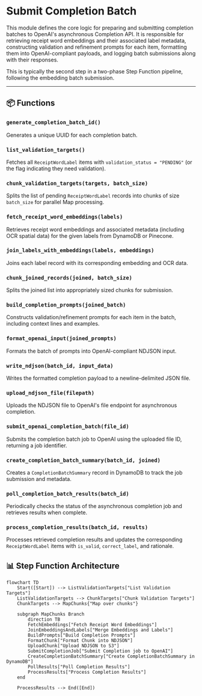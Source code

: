 # Submit Completion Batch

This module defines the core logic for preparing and submitting completion batches to OpenAI's asynchronous Completion API. It is responsible for retrieving receipt word embeddings and their associated label metadata, constructing validation and refinement prompts for each item, formatting them into OpenAI-compliant payloads, and logging batch submissions along with their responses.

This is typically the second step in a two-phase Step Function pipeline, following the embedding batch submission.

---

## 📦 Functions

### `generate_completion_batch_id()`

Generates a unique UUID for each completion batch.

### `list_validation_targets()`

Fetches all `ReceiptWordLabel` items with `validation_status = "PENDING"` (or the flag indicating they need validation).

### `chunk_validation_targets(targets, batch_size)`

Splits the list of pending `ReceiptWordLabel` records into chunks of size `batch_size` for parallel Map processing.

### `fetch_receipt_word_embeddings(labels)`

Retrieves receipt word embeddings and associated metadata (including OCR spatial data) for the given labels from DynamoDB or Pinecone.

### `join_labels_with_embeddings(labels, embeddings)`

Joins each label record with its corresponding embedding and OCR data.

### `chunk_joined_records(joined, batch_size)`

Splits the joined list into appropriately sized chunks for submission.

### `build_completion_prompts(joined_batch)`

Constructs validation/refinement prompts for each item in the batch, including context lines and examples.

### `format_openai_input(joined_prompts)`

Formats the batch of prompts into OpenAI-compliant NDJSON input.

### `write_ndjson(batch_id, input_data)`

Writes the formatted completion payload to a newline-delimited JSON file.

### `upload_ndjson_file(filepath)`

Uploads the NDJSON file to OpenAI's file endpoint for asynchronous completion.

### `submit_openai_completion_batch(file_id)`

Submits the completion batch job to OpenAI using the uploaded file ID, returning a job identifier.

### `create_completion_batch_summary(batch_id, joined)`

Creates a `CompletionBatchSummary` record in DynamoDB to track the job submission and metadata.

### `poll_completion_batch_results(batch_id)`

Periodically checks the status of the asynchronous completion job and retrieves results when complete.

### `process_completion_results(batch_id, results)`

Processes retrieved completion results and updates the corresponding `ReceiptWordLabel` items with `is_valid`, `correct_label`, and rationale.

## 📊 Step Function Architecture

```mermaid
flowchart TD
    Start([Start]) --> ListValidationTargets["List Validation Targets"]
    ListValidationTargets --> ChunkTargets["Chunk Validation Targets"]
    ChunkTargets --> MapChunks{"Map over chunks"}

    subgraph MapChunks Branch
        direction TB
        FetchEmbeddings["Fetch Receipt Word Embeddings"]
        JoinEmbeddingsAndLabels["Merge Embeddings and Labels"]
        BuildPrompts["Build Completion Prompts"]
        FormatChunk["Format Chunk into NDJSON"]
        UploadChunk["Upload NDJSON to S3"]
        SubmitCompletionJob["Submit Completion job to OpenAI"]
        CreateCompletionBatchSummary["Create CompletionBatchSummary in DynamoDB"]
        PollResults["Poll Completion Results"]
        ProcessResults["Process Completion Results"]
    end

    ProcessResults --> End([End])
```
